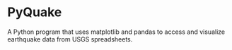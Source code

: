 # PyQuake
A Python program that uses matplotlib and pandas to access and visualize earthquake data from USGS spreadsheets.
